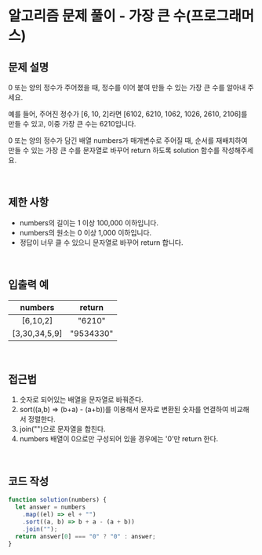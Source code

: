 # 알고리즘 문제 풀이 - 가장 큰 수(프로그래머스)

## 문제 설명

0 또는 양의 정수가 주어졌을 때, 정수를 이어 붙여 만들 수 있는 가장 큰 수를 알아내 주세요.

예를 들어, 주어진 정수가 [6, 10, 2]라면 [6102, 6210, 1062, 1026, 2610, 2106]를 만들 수 있고, 이중 가장 큰 수는 6210입니다.

0 또는 양의 정수가 담긴 배열 numbers가 매개변수로 주어질 때, 순서를 재배치하여 만들 수 있는 가장 큰 수를 문자열로 바꾸어 return 하도록 solution 함수를 작성해주세요.

<br />

## 제한 사항

- numbers의 길이는 1 이상 100,000 이하입니다.
- numbers의 원소는 0 이상 1,000 이하입니다.
- 정답이 너무 클 수 있으니 문자열로 바꾸어 return 합니다.

<br />

## 입출력 예

|    numbers    |  return   |
| :-----------: | :-------: |
|   [6,10,2]    |  "6210"   |
| [3,30,34,5,9] | "9534330" |

<br />

## 접근법

1. 숫자로 되어있는 배열을 문자열로 바꿔준다.
2. sort((a,b) => (b+a) - (a+b))를 이용해서 문자로 변환된 숫자를 연결하여 비교해서 정렬한다.
3. join("")으로 문자열을 합친다.
4. numbers 배열이 0으로만 구성되어 있을 경우에는 '0'만 return 한다.

 <br />

## 코드 작성

```js
function solution(numbers) {
  let answer = numbers
    .map((el) => el + "")
    .sort((a, b) => b + a - (a + b))
    .join("");
  return answer[0] === "0" ? "0" : answer;
}
```

<br />
